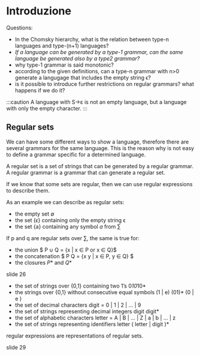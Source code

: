 # Introduzione
<!-- lezione 1 - 2023-02-28 slide 001-024 -->

<!-- lezione 2 . 2023-03-02 slide xxx-yyy -->

Questions:

- In the Chomsky hierarchy, what is the relation between type-n languages and type-(n+1) languages?
- _If a language can be generated by a type-1 grammar, can the same language be generated also by a type2 grammar?_ 
- why type-1 grammar is said monotonic?
- according to the given definitions, can a type-n grammar with n>0 generate a langugage that includes the empty string ϵ?
- is it possible to introduce further restrictions on regular grammars? what happens if we do it?

:::caution
A language with S->ε is not an empty language, but a language with only the empty character.
:::

## Regular sets

We can have some different ways to show a language, therefore there are  several grammars for the same language. This is the reason why is not easy to define a grammar specific for a determined language.

A regular set is a set of strings that can be generated by a regular grammar. A regular grammar is a grammar that can generate a regular set. 

If we know that some sets are regular, then we can use regular expressions to describe them.

As an example we can describe as regular sets:

- the empty set ∅
- the set {ϵ} containing only the empty string ϵ
- the set {a} containing any symbol $a$ from ∑

If p and q are regular sets over ∑, the same is true for:

- the union $ P ∪ Q = {x | x ∈ P or x ∈ Q}$
- the concatenation $ P Q = {x y | x ∈ P, y ∈ Q} $
- the closures $P*$ and $Q*$

slide 26

- the set of strings over {0,1} containing two 1’s 
	0*10*10*
- the strings over {0,1} without consecutive equal symbols
	(1 | e) (01)* (0 | e )
- the set of decimal characters
	digit  = 0 | 1 | 2 | ... | 9
- the set of strings representing decimal integers
	digit digit*
- the set of alphabetic characters
	letter  = A | B | ... | Z | a | b | ... | z
- the set of strings representing identifiers
	letter ( letter | digit )*

regular expressions are representations of regular sets.

slide 29

